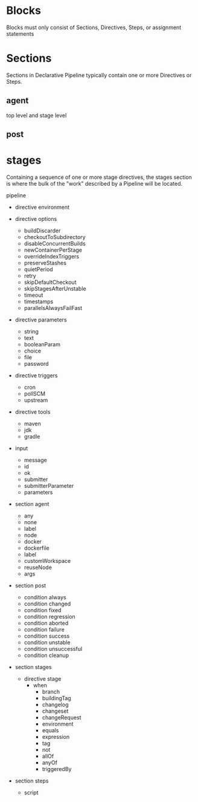 # Blocks
Blocks must only consist of Sections, Directives, Steps, or assignment statements
# Sections
Sections in Declarative Pipeline typically contain one or more Directives or Steps.
## agent
top level and stage level
## post

# stages
Containing a sequence of one or more stage directives, the stages section is where the bulk of the "work" described by a Pipeline will be located. 

pipeline
  - directive environment
  - directive options
    - buildDiscarder
    - checkoutToSubdirectory
    - disableConcurrentBuilds
    - newContainerPerStage
    - overrideIndexTriggers
    - preserveStashes
    - quietPeriod
    - retry
    - skipDefaultCheckout
    - skipStagesAfterUnstable
    - timeout
    - timestamps
    - parallelsAlwaysFailFast

  - directive parameters
    - string
    - text
    - booleanParam
    - choice
    - file
    - password

  - directive triggers
    - cron
    - pollSCM
    - upstream
  - directive tools
    - maven
    - jdk
    - gradle
  - input
    - message
    - id
    - ok
    - submitter
    - submitterParameter
    - parameters

  - section agent
    - any
    - none
    - label
    - node
    - docker
    - dockerfile
    - label
    - customWorkspace
    - reuseNode
    - args

  - section post 
    - condition always
    - condition changed
    - condition fixed
    - condition regression
    - condition aborted
    - condition failure
    - condition success
    - condition unstable
    - condition unsuccessful
    - condition cleanup

  - section stages
    - directive stage
      - when
        - branch
        - buildingTag
        - changelog
        - changeset
        - changeRequest
        - environment
        - equals
        - expression
        - tag
        - not
        - allOf
        - anyOf
        - triggeredBy

      
  - section steps
    - script



